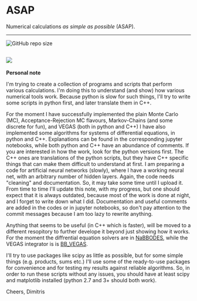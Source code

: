 # ASAP
Numerical calculations *as simple as possible* (ASAP).

---
![GitHub repo size](https://img.shields.io/github/repo-size/dkaramit/ASAP?color=red&style=flat-square)

![](https://tokei.rs/b1/github/dkaramit/ASAP)
--
**Personal note**

I'm trying to create a collection of programs and scripts that perform various calculations.
I'm doing this to understand (and show) how various numerical tools work. Because python is slow 
for such things, I'll try to write some scripts in python first, and later translate them in C++.

For the moment  I have successfully implemented the plain Monte Carlo (MC), Acceptance-Rejection MC flavours,
Markov-Chains (and some discrete for fun), and VEGAS (both in python and C++) I have also implemented some algorithms for systems of differential equations, in python and C++.
Explanations can be found in the corresponding jupyter notebooks, while both python and C++ have an abundance of comments.
If you are interested in how the work, look for the python versions first. The C++ ones are translations of the python scripts, but they have C++ specific things that can make them difficult to understand at first.
I am preparing a code for artificial neural networks (slowly), where I have a working neural net, with an arbitrary  number of hidden layers. Again, the code needs "cleaning" and documentation.  So, it may take some time until I upload it. From time to  time I'll update this note, with my progress, but one should expect that it is always outdated, because most of the work is done at night, and I forget to write down what I did.  Documentation and useful comments are added in the codes or in jupyter notebooks, so don't pay attention to the commit messages because I am too lazy to rewrite anything.

Anything that seems to be useful (in C++ which is faster), will be moved to a different resopitory to further develope it beyond just showing how it works. For the moment the diffrential equation solvers are in [NaBBODES](https://github.com/dkaramit/NaBBODES), while the VEGAS integrator is is [BB_VEGAS](https://github.com/dkaramit/BB_VEGAS).


I'll try to use packages like scipy as little as possible, but for some simple things (e.g. products, sums etc.) 
I'll use some of the ready-to-use packages for convenience and for testing my results against reliable algorithms. 
So, in order to  run these scripts without any issues, you should have at least scipy and matplotlib installed (python 2.7 and 3+ should both work).




Cheers,
Dimitris